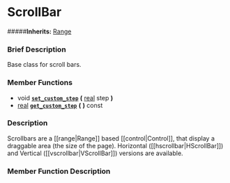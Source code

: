 #  ScrollBar  
#####**Inherits:** [Range](class_range)

###  Brief Description  
Base class for scroll bars.

###  Member Functions 
  * void  **[`set_custom_step`](#set_custom_step)**  **(** [real](class_real) step  **)**
  * [real](class_real)  **[`get_custom_step`](#get_custom_step)**  **(** **)** const

###  Description  
Scrollbars are a [[range|Range]] based [[control|Control]], that display a draggable area (the size of the page). Horizontal ([[hscrollbar|HScrollBar]]) and Vertical ([[vscrollbar|VScrollBar]]) versions are available.

###  Member Function Description  
